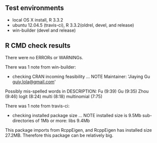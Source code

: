 ## Test environments
* local OS X install, R 3.3.2
* ubuntu 12.04.5 (travis-ci), R 3.3.2(oldrel, devel, and release)
* win-builder (devel and release)

## R CMD check results
There were no ERRORs or WARNINGs. 

There was 1 note from win-builder:

* checking CRAN incoming feasibility ... NOTE
Maintainer: 'Jiaying Gu <gujy.lola@gmail.com>'

Possibly mis-spelled words in DESCRIPTION:
  Fu (9:39)
  Gu (9:35)
  Zhou (9:46)
  logit (8:24)
  multi (8:18)
  multinomial (7:75)
  
There was 1 note from travis-ci:
* checking installed package size ... NOTE
  installed size is  9.5Mb
  sub-directories of 1Mb or more:
    libs   9.4Mb
    
This package imports from RcppEigen, and RcppEigen has installed size 27.2MB. Therefore this package can be relatively big.
